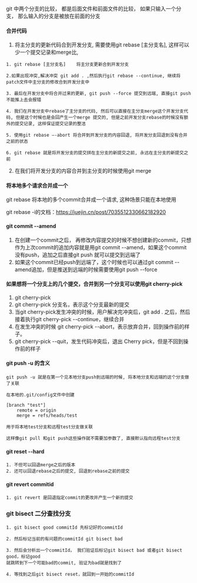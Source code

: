 git 中两个分支的比较， 都是后面文件和前面文件的比较， 如果只输入一个分支， 那么输入的分支是被放在前面的分支




####  合并代码

1. 将主分支的更新代码合到开发分支, 需要使用git rebase [主分支名], 这样可以少一个提交记录和merge比,
  ```
  1. git rebase [主分支名]    将主分支更新合到开发分支

  2.如果出现冲突,解决冲突 git add . ,然后执行git rebase --continue, 继续将patch文件中主分支的修改合到开发分支中

  3. 最后在开发分支中将合并过来的更新, git push --force 提交到远端, 直接git push 不能推上去会报错

  4. 我们在开发分支中rebase了主分支的代码, 然后可以直接在主分支merge这个开发分支代码, 但是这个时候也是会回产生一个merge 提交的, 但是之前开发分支rebase的时候没有额外的提交记录, 这样保证提交记录的整洁

  5. 使用git rebase —-abort 将合并到开发分支的内容回退, 将开发分支回退到没有合并之前的状态

  6. git rebase 就是将开发分支的提交拼在主分支的新提交之前, 永远在主分支的新提交之前
  ```

2. 在我们将开发分支的内容合并到主分支的时候使用git merge

#### 将本地多个请求合并成一个

git rebase 将本地的多个commit合并成一个请求, 这种场景只能在本地使用

git rebase -i的文档：https://juejin.cn/post/7035512330662182920

#### git commit --amend

1. 在创建一个commit之后， 再修改内容提交的时候不想创建新的commit，只想作为上次commit的追加内容就是用git commit --amend，如果这个commit没有push，追加之后直接git push 就可以提交到远端了
2. 如果这个commit已经push到远端了，这个时候也可以通过git commit --amend追加，但是推送到远端的时候需要使用git push --force


#### 如果想将一个分支上的几个提交，合并到另一个分支可以使用git cherry-pick

1. git cherry-pick <commitHash>
2. git cherry-pick 分支名，表示这个分支最新的提交
3. 当git cherry-pick发生冲突的时候，用户解决完冲突后，git add . 之后，然后接着执行git cherry-pick --continue，继续合并
4. 在发生冲突的时候 git cherry-pick --abort，表示放弃合并，回到操作前的样子。
5. git cherry-pick --quit，发生代码冲突后，退出 Cherry pick，但是不回到操作前的样子



#### git push -u 的含义

```
git push -u 就是在第一个见本地分支push到远端的时候, 将本地分支和远端的这个分支做了关联

在本地的.git/config文件中创建

[branch "test"]
	remote = origin
	merge = refs/heads/test

用于将本地test分支和远程test分支做关联

这样像git pull 和git push这些操作就不需要加参数了, 直接默认指向远程test分支

```

#### git reset --hard 

```
1. 不但可以回退merge之后的版本
2. 还可以回退rebase之后的提交, 回退到rebase之前的提交
```

#### git revert commitid

```
1. git revert 是回退指定commit的更改并产生一个新的提交
```

### git bisect 二分查找分支

```
1. git bisect good commitId 先标记好的commitId

2. 然后标记当前的有问题的commitId git bisect bad

3. 然后会分析出一个commitId， 我们验证后标记git bisect bad 或者git bisect good，标记good
就跳转到下一个可能bad的commit, 验证为bad就是找到了

4. 等找到之后git bisect reset，就回到一开始的commitId
```